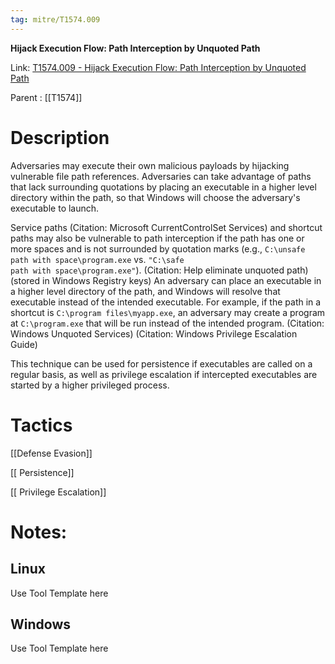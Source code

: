 ```yaml
---
tag: mitre/T1574.009
---
```


**Hijack Execution Flow: Path Interception by Unquoted Path**

Link: [T1574.009 - Hijack Execution Flow: Path Interception by Unquoted Path](https://attack.mitre.org/techniques/T1574/009)

Parent : [[T1574]]


# Description

Adversaries may execute their own malicious payloads by hijacking vulnerable file path references. Adversaries can take advantage of paths that lack surrounding quotations by placing an executable in a higher level directory within the path, so that Windows will choose the adversary's executable to launch.

Service paths (Citation: Microsoft CurrentControlSet Services) and shortcut paths may also be vulnerable to path interception if the path has one or more spaces and is not surrounded by quotation marks (e.g., <code>C:\unsafe path with space\program.exe</code> vs. <code>"C:\safe path with space\program.exe"</code>). (Citation: Help eliminate unquoted path) (stored in Windows Registry keys) An adversary can place an executable in a higher level directory of the path, and Windows will resolve that executable instead of the intended executable. For example, if the path in a shortcut is <code>C:\program files\myapp.exe</code>, an adversary may create a program at <code>C:\program.exe</code> that will be run instead of the intended program. (Citation: Windows Unquoted Services) (Citation: Windows Privilege Escalation Guide)

This technique can be used for persistence if executables are called on a regular basis, as well as privilege escalation if intercepted executables are started by a higher privileged process.

# Tactics


[[Defense Evasion]]

[[ Persistence]]

[[ Privilege Escalation]]


# Notes:

## Linux

Use Tool Template here

## Windows

Use Tool Template here